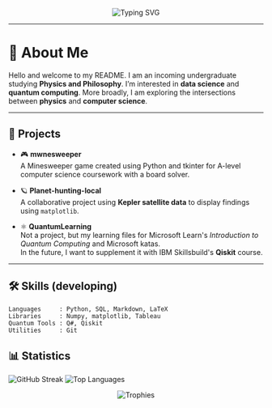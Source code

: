 <p align="center">
  <img src="https://readme-typing-svg.demolab.com?font=Fira+Code&pause=1000&color=AD7BE9&center=true&vCenter=true&width=435&lines=Profile+%5Bmw-xyz%5D+loading...;Profile+%5Bmw-xyz%5D+loaded!;Exploring+%26+Physics+%26+Computer+Science" alt="Typing SVG" />
</p>

---

# 🐧 About Me

Hello and welcome to my README. I am an incoming undergraduate studying **Physics and Philosophy**. I’m interested in **data science** and **quantum computing**. More broadly, I am exploring the intersections between **physics** and **computer science**.

---

## 🚀 Projects

- 🎮 **mwnesweeper**  
  A Minesweeper game created using Python and tkinter for A-level computer science coursework with a board solver.

- 🪐 **Planet-hunting-local**  
  A collaborative project using **Kepler satellite data** to display findings using `matplotlib`.

- ⚛ **QuantumLearning**  
  Not a project, but my learning files for Microsoft Learn's *Introduction to Quantum Computing* and Microsoft katas.  
  In the future, I want to supplement it with IBM Skillsbuild's **Qiskit** course.

---

## 🛠 Skills (developing)

```text
Languages     : Python, SQL, Markdown, LaTeX  
Libraries     : Numpy, matplotlib, Tableau  
Quantum Tools : Q#, Qiskit  
Utilities     : Git
```

## 📊 Statistics
<img src="https://github-readme-streak-stats.herokuapp.com/?user=mw-xyz&theme=purple-green&fire=AD7BE9" alt="GitHub Streak" />
<img src="https://github-readme-stats.vercel.app/api/top-langs/?username=mw-xyz&layout=compact&theme=purple-dark" alt="Top Languages"/>
<p align="center">
  <img src="https://github-profile-trophy.vercel.app/?username=mw-xyz&theme=onestar&column=7&margin-w=10&no-frame=true" alt="Trophies" />
</p>

<!-- Why are you still here? -->
